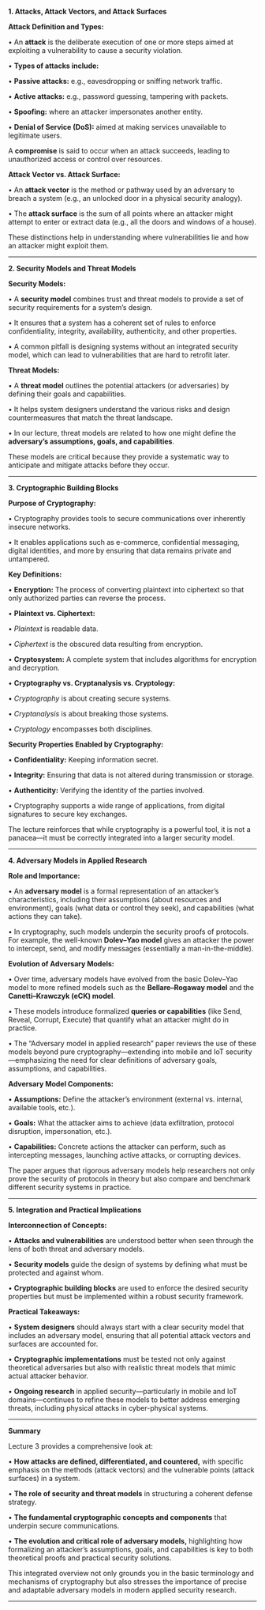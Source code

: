 
**1. Attacks, Attack Vectors, and Attack Surfaces**

  

**Attack Definition and Types:**

• An **attack** is the deliberate execution of one or more steps aimed at exploiting a vulnerability to cause a security violation.

• **Types of attacks include:**

• **Passive attacks:** e.g., eavesdropping or sniffing network traffic.

• **Active attacks:** e.g., password guessing, tampering with packets.

• **Spoofing:** where an attacker impersonates another entity.

• **Denial of Service (DoS):** aimed at making services unavailable to legitimate users.

  

A **compromise** is said to occur when an attack succeeds, leading to unauthorized access or control over resources.

  

**Attack Vector vs. Attack Surface:**

• An **attack vector** is the method or pathway used by an adversary to breach a system (e.g., an unlocked door in a physical security analogy).

• The **attack surface** is the sum of all points where an attacker might attempt to enter or extract data (e.g., all the doors and windows of a house).

  

These distinctions help in understanding where vulnerabilities lie and how an attacker might exploit them. 

---

**2. Security Models and Threat Models**

  

**Security Models:**

• A **security model** combines trust and threat models to provide a set of security requirements for a system’s design.

• It ensures that a system has a coherent set of rules to enforce confidentiality, integrity, availability, authenticity, and other properties.

• A common pitfall is designing systems without an integrated security model, which can lead to vulnerabilities that are hard to retrofit later.

  

**Threat Models:**

• A **threat model** outlines the potential attackers (or adversaries) by defining their goals and capabilities.

• It helps system designers understand the various risks and design countermeasures that match the threat landscape.

• In our lecture, threat models are related to how one might define the **adversary’s assumptions, goals, and capabilities**.

  

These models are critical because they provide a systematic way to anticipate and mitigate attacks before they occur. 

---

**3. Cryptographic Building Blocks**

  

**Purpose of Cryptography:**

• Cryptography provides tools to secure communications over inherently insecure networks.

• It enables applications such as e-commerce, confidential messaging, digital identities, and more by ensuring that data remains private and untampered.

  

**Key Definitions:**

• **Encryption:** The process of converting plaintext into ciphertext so that only authorized parties can reverse the process.

• **Plaintext vs. Ciphertext:**

• _Plaintext_ is readable data.

• _Ciphertext_ is the obscured data resulting from encryption.

• **Cryptosystem:** A complete system that includes algorithms for encryption and decryption.

• **Cryptography vs. Cryptanalysis vs. Cryptology:**

• _Cryptography_ is about creating secure systems.

• _Cryptanalysis_ is about breaking those systems.

• _Cryptology_ encompasses both disciplines.

  

**Security Properties Enabled by Cryptography:**

• **Confidentiality:** Keeping information secret.

• **Integrity:** Ensuring that data is not altered during transmission or storage.

• **Authenticity:** Verifying the identity of the parties involved.

• Cryptography supports a wide range of applications, from digital signatures to secure key exchanges.

  

The lecture reinforces that while cryptography is a powerful tool, it is not a panacea—it must be correctly integrated into a larger security model. 

---

**4. Adversary Models in Applied Research**

  

**Role and Importance:**

• An **adversary model** is a formal representation of an attacker’s characteristics, including their assumptions (about resources and environment), goals (what data or control they seek), and capabilities (what actions they can take).

• In cryptography, such models underpin the security proofs of protocols. For example, the well-known **Dolev–Yao model** gives an attacker the power to intercept, send, and modify messages (essentially a man-in-the-middle).

  

**Evolution of Adversary Models:**

• Over time, adversary models have evolved from the basic Dolev–Yao model to more refined models such as the **Bellare–Rogaway model** and the **Canetti–Krawczyk (eCK) model**.

• These models introduce formalized **queries or capabilities** (like Send, Reveal, Corrupt, Execute) that quantify what an attacker might do in practice.

• The “Adversary model in applied research” paper reviews the use of these models beyond pure cryptography—extending into mobile and IoT security—emphasizing the need for clear definitions of adversary goals, assumptions, and capabilities.

  

**Adversary Model Components:**

• **Assumptions:** Define the attacker’s environment (external vs. internal, available tools, etc.).

• **Goals:** What the attacker aims to achieve (data exfiltration, protocol disruption, impersonation, etc.).

• **Capabilities:** Concrete actions the attacker can perform, such as intercepting messages, launching active attacks, or corrupting devices.

  

The paper argues that rigorous adversary models help researchers not only prove the security of protocols in theory but also compare and benchmark different security systems in practice. 

---

**5. Integration and Practical Implications**

  

**Interconnection of Concepts:**

• **Attacks and vulnerabilities** are understood better when seen through the lens of both threat and adversary models.

• **Security models** guide the design of systems by defining what must be protected and against whom.

• **Cryptographic building blocks** are used to enforce the desired security properties but must be implemented within a robust security framework.

  

**Practical Takeaways:**

• **System designers** should always start with a clear security model that includes an adversary model, ensuring that all potential attack vectors and surfaces are accounted for.

• **Cryptographic implementations** must be tested not only against theoretical adversaries but also with realistic threat models that mimic actual attacker behavior.

• **Ongoing research** in applied security—particularly in mobile and IoT domains—continues to refine these models to better address emerging threats, including physical attacks in cyber-physical systems.

---

**Summary**

  

Lecture 3 provides a comprehensive look at:

• **How attacks are defined, differentiated, and countered,** with specific emphasis on the methods (attack vectors) and the vulnerable points (attack surfaces) in a system.

• **The role of security and threat models** in structuring a coherent defense strategy.

• **The fundamental cryptographic concepts and components** that underpin secure communications.

• **The evolution and critical role of adversary models,** highlighting how formalizing an attacker’s assumptions, goals, and capabilities is key to both theoretical proofs and practical security solutions.

  

This integrated overview not only grounds you in the basic terminology and mechanisms of cryptography but also stresses the importance of precise and adaptable adversary models in modern applied security research.

---